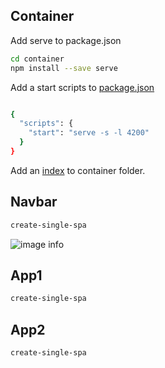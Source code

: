 ## Container

Add serve to package.json

```sh
cd container
npm install --save serve
```
Add a start scripts to [package.json]

```sh

{
  "scripts": {
    "start": "serve -s -l 4200"
  }
}
```
Add an [index] to container folder.
## Navbar
```sh
create-single-spa
```
![image info](./pictures/image.png)

## App1
```sh
create-single-spa
```
## App2

```sh
create-single-spa
```

[package.json]: <https://github.com/Jaisoft/apps/blob/main/single-spa/sspa-poc/container/package.json>
[index]: <https://github.com/Jaisoft/apps/blob/main/single-spa/sspa-poc/container/index.html>
